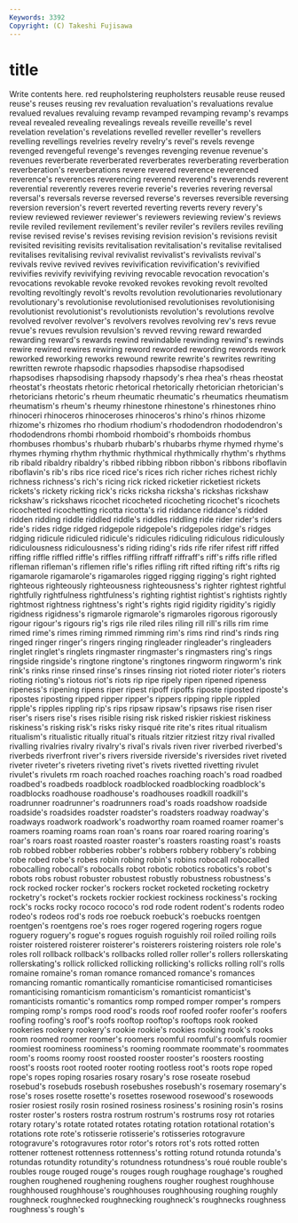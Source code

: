 ```yaml
---
Keywords: 3392 
Copyright: (C) Takeshi Fujisawa
---
```


# title

Write contents here.
red reupholstering reupholsters reusable reuse reused
reuse's reuses reusing rev revaluation revaluation's revaluations revalue revalued revalues
revaluing revamp revamped revamping revamp's revamps reveal revealed revealing revealings
reveals reveille reveille's revel revelation revelation's revelations revelled reveller reveller's
revellers revelling revellings revelries revelry revelry's revel's revels revenge revenged
revengeful revenge's revenges revenging revenue revenue's revenues reverberate reverberated reverberates
reverberating reverberation reverberation's reverberations revere revered reverence reverenced reverence's reverences
reverencing reverend reverend's reverends reverent reverential reverently reveres reverie reverie's
reveries revering reversal reversal's reversals reverse reversed reverse's reverses reversible
reversing reversion reversion's revert reverted reverting reverts revery revery's review
reviewed reviewer reviewer's reviewers reviewing review's reviews revile reviled revilement
revilement's reviler reviler's revilers reviles reviling revise revised revise's revises
revising revision revision's revisions revisit revisited revisiting revisits revitalisation revitalisation's
revitalise revitalised revitalises revitalising revival revivalist revivalist's revivalists revival's revivals
revive revived revives revivification revivification's revivified revivifies revivify revivifying reviving
revocable revocation revocation's revocations revokable revoke revoked revokes revoking revolt
revolted revolting revoltingly revolt's revolts revolution revolutionaries revolutionary revolutionary's revolutionise
revolutionised revolutionises revolutionising revolutionist revolutionist's revolutionists revolution's revolutions revolve revolved
revolver revolver's revolvers revolves revolving rev's revs revue revue's revues
revulsion revulsion's revved revving reward rewarded rewarding reward's rewards rewind
rewindable rewinding rewind's rewinds rewire rewired rewires rewiring reword reworded
rewording rewords rework reworked reworking reworks rewound rewrite rewrite's rewrites
rewriting rewritten rewrote rhapsodic rhapsodies rhapsodise rhapsodised rhapsodises rhapsodising rhapsody
rhapsody's rhea rhea's rheas rheostat rheostat's rheostats rhetoric rhetorical rhetorically
rhetorician rhetorician's rhetoricians rhetoric's rheum rheumatic rheumatic's rheumatics rheumatism rheumatism's
rheum's rheumy rhinestone rhinestone's rhinestones rhino rhinoceri rhinoceros rhinoceroses rhinoceros's
rhino's rhinos rhizome rhizome's rhizomes rho rhodium rhodium's rhododendron rhododendron's
rhododendrons rhombi rhomboid rhomboid's rhomboids rhombus rhombuses rhombus's rhubarb rhubarb's
rhubarbs rhyme rhymed rhyme's rhymes rhyming rhythm rhythmic rhythmical rhythmically
rhythm's rhythms rib ribald ribaldry ribaldry's ribbed ribbing ribbon ribbon's
ribbons riboflavin riboflavin's rib's ribs rice riced rice's rices rich
richer riches richest richly richness richness's rich's ricing rick ricked
ricketier ricketiest rickets rickets's rickety ricking rick's ricks ricksha ricksha's
rickshas rickshaw rickshaw's rickshaws ricochet ricocheted ricocheting ricochet's ricochets ricochetted
ricochetting ricotta ricotta's rid riddance riddance's ridded ridden ridding riddle
riddled riddle's riddles riddling ride rider rider's riders ride's rides
ridge ridged ridgepole ridgepole's ridgepoles ridge's ridges ridging ridicule ridiculed
ridicule's ridicules ridiculing ridiculous ridiculously ridiculousness ridiculousness's riding riding's rids
rife rifer rifest riff riffed riffing riffle riffled riffle's riffles
riffling riffraff riffraff's riff's riffs rifle rifled rifleman rifleman's riflemen
rifle's rifles rifling rift rifted rifting rift's rifts rig rigamarole
rigamarole's rigamaroles rigged rigging rigging's right righted righteous righteously righteousness
righteousness's righter rightest rightful rightfully rightfulness rightfulness's righting rightist rightist's
rightists rightly rightmost rightness rightness's right's rights rigid rigidity rigidity's
rigidly rigidness rigidness's rigmarole rigmarole's rigmaroles rigorous rigorously rigour rigour's
rigours rig's rigs rile riled riles riling rill rill's rills
rim rime rimed rime's rimes riming rimmed rimming rim's rims
rind rind's rinds ring ringed ringer ringer's ringers ringing ringleader
ringleader's ringleaders ringlet ringlet's ringlets ringmaster ringmaster's ringmasters ring's rings
ringside ringside's ringtone ringtone's ringtones ringworm ringworm's rink rink's rinks
rinse rinsed rinse's rinses rinsing riot rioted rioter rioter's rioters
rioting rioting's riotous riot's riots rip ripe ripely ripen ripened
ripeness ripeness's ripening ripens riper ripest ripoff ripoffs riposte riposted
riposte's ripostes riposting ripped ripper ripper's rippers ripping ripple rippled
ripple's ripples rippling rip's rips ripsaw ripsaw's ripsaws rise risen
riser riser's risers rise's rises risible rising risk risked riskier
riskiest riskiness riskiness's risking risk's risks risky risqué rite rite's
rites ritual ritualism ritualism's ritualistic ritually ritual's rituals ritzier ritziest
ritzy rival rivalled rivalling rivalries rivalry rivalry's rival's rivals riven
river riverbed riverbed's riverbeds riverfront river's rivers riverside riverside's riversides
rivet riveted riveter riveter's riveters riveting rivet's rivets rivetted rivetting
rivulet rivulet's rivulets rm roach roached roaches roaching roach's road
roadbed roadbed's roadbeds roadblock roadblocked roadblocking roadblock's roadblocks roadhouse roadhouse's
roadhouses roadkill roadkill's roadrunner roadrunner's roadrunners road's roads roadshow roadside
roadside's roadsides roadster roadster's roadsters roadway roadway's roadways roadwork roadwork's
roadworthy roam roamed roamer roamer's roamers roaming roams roan roan's
roans roar roared roaring roaring's roar's roars roast roasted roaster
roaster's roasters roasting roast's roasts rob robbed robber robberies robber's
robbers robbery robbery's robbing robe robed robe's robes robin robing
robin's robins robocall robocalled robocalling robocall's robocalls robot robotic robotics
robotics's robot's robots robs robust robuster robustest robustly robustness robustness's
rock rocked rocker rocker's rockers rocket rocketed rocketing rocketry rocketry's
rocket's rockets rockier rockiest rockiness rockiness's rocking rock's rocks rocky
rococo rococo's rod rode rodent rodent's rodents rodeo rodeo's rodeos
rod's rods roe roebuck roebuck's roebucks roentgen roentgen's roentgens roe's
roes roger rogered rogering rogers rogue roguery roguery's rogue's rogues
roguish roguishly roil roiled roiling roils roister roistered roisterer roisterer's
roisterers roistering roisters role role's roles roll rollback rollback's rollbacks
rolled roller roller's rollers rollerskating rollerskating's rollick rollicked rollicking rollicking's
rollicks rolling roll's rolls romaine romaine's roman romance romanced romance's
romances romancing romantic romantically romanticise romanticised romanticises romanticising romanticism romanticism's
romanticist romanticist's romanticists romantic's romantics romp romped romper romper's rompers
romping romp's romps rood rood's roods roof roofed roofer roofer's
roofers roofing roofing's roof's roofs rooftop rooftop's rooftops rook rooked
rookeries rookery rookery's rookie rookie's rookies rooking rook's rooks room
roomed roomer roomer's roomers roomful roomful's roomfuls roomier roomiest roominess
roominess's rooming roommate roommate's roommates room's rooms roomy roost roosted
rooster rooster's roosters roosting roost's roosts root rooted rooter rooting
rootless root's roots rope roped rope's ropes roping rosaries rosary
rosary's rose roseate rosebud rosebud's rosebuds rosebush rosebushes rosebush's rosemary
rosemary's rose's roses rosette rosette's rosettes rosewood rosewood's rosewoods rosier
rosiest rosily rosin rosined rosiness rosiness's rosining rosin's rosins roster
roster's rosters rostra rostrum rostrum's rostrums rosy rot rotaries rotary
rotary's rotate rotated rotates rotating rotation rotational rotation's rotations rote
rote's rotisserie rotisserie's rotisseries rotogravure rotogravure's rotogravures rotor rotor's rotors
rot's rots rotted rotten rottener rottenest rottenness rottenness's rotting rotund
rotunda rotunda's rotundas rotundity rotundity's rotundness rotundness's roué rouble rouble's
roubles rouge rouged rouge's rouges rough roughage roughage's roughed roughen
roughened roughening roughens rougher roughest roughhouse roughhoused roughhouse's roughhouses roughhousing
roughing roughly roughneck roughnecked roughnecking roughneck's roughnecks roughness roughness's rough's
